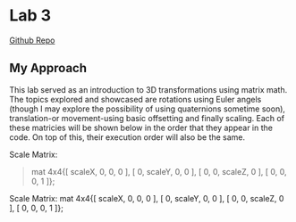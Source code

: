 # Lab 3

[Github Repo](https://github.com/dturk0610/EE465)

## My Approach

This lab served as an introduction to 3D transformations using matrix math. The topics explored and showcased are rotations using Euler angels (though I may explore the possibility of using quaternions sometime soon), translation-or movement-using basic offsetting and finally scaling. Each of these matricies will be shown below in the order that they appear in the code. On top of this, their execution order will also be the same.

Scale Matrix:
> mat 4x4{[ scaleX,      0,      0, 0 ],
>         [      0, scaleY,      0, 0 ],
>         [      0,      0, scaleZ, 0 ],
>         [      0,      0,      0, 1 ]};

Scale Matrix:
mat 4x4{[ scaleX,      0,      0, 0 ],
        [      0, scaleY,      0, 0 ],
        [      0,      0, scaleZ, 0 ],
        [      0,      0,      0, 1 ]};

